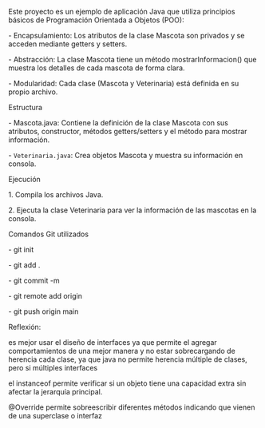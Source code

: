 

Este proyecto es un ejemplo de aplicación Java que utiliza principios básicos de Programación Orientada a Objetos (POO):

\- Encapsulamiento: Los atributos de la clase Mascota son privados y se acceden mediante getters y setters.

\- Abstracción: La clase Mascota tiene un método mostrarInformacion() que muestra los detalles de cada mascota de forma clara.

\- Modularidad: Cada clase (Mascota y Veterinaria) está definida en su propio archivo.



Estructura

\- Mascota.java: Contiene la definición de la clase Mascota con sus atributos, constructor, métodos getters/setters y el método para mostrar información.

\- `Veterinaria.java`: Crea objetos Mascota y muestra su información en consola.



Ejecución

1\. Compila los archivos Java.

2\. Ejecuta la clase Veterinaria para ver la información de las mascotas en la consola.



Comandos Git utilizados

\- git init

\- git add .

\- git commit -m

\- git remote add origin

\- git push origin main



Reflexión:

es mejor usar el diseño de interfaces ya que permite el agregar comportamientos de una mejor manera y no estar sobrecargando de herencia cada clase, ya que java no permite herencia múltiple de clases, pero si múltiples interfaces



el instanceof permite verificar si un objeto tiene una capacidad extra sin afectar la jerarquía principal.



@Override permite sobreescribir diferentes métodos indicando que vienen de una superclase o interfaz

